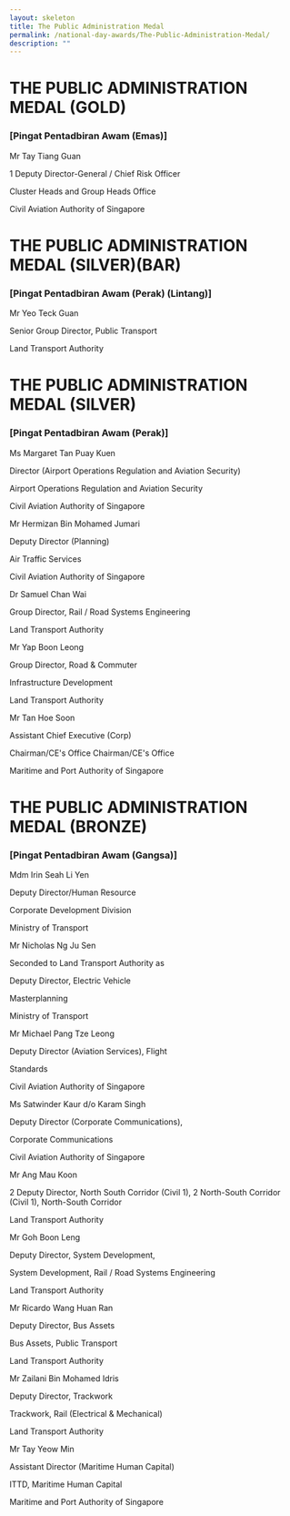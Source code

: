 ```yaml
---
layout: skeleton
title: The Public Administration Medal
permalink: /national-day-awards/The-Public-Administration-Medal/
description: ""
---
```

<style type="text/css">
   .cont {
     min-height: 100vh;
   }
 </style>
 <div class="container-fluid py-5 my-5 text-center cont">
   <h1>THE PUBLIC ADMINISTRATION MEDAL (GOLD)</h1>
   <h3>[Pingat Pentadbiran Awam (Emas)]</h3>
   <div class="row py-5">
     <div class="col-sm-4 mb-3 mx-auto">
       <p class="font-weight-bold mb-2 h4">Mr Tay Tiang Guan</p>
       <p class="mb-0">1 Deputy Director-General / Chief Risk Officer</p>
       <p class="mb-0">Cluster Heads and Group Heads Office</p>
       <p class="mb-2">Civil Aviation Authority of Singapore</p>
     </div>
   </div>
   <h1>THE PUBLIC ADMINISTRATION MEDAL (SILVER)(BAR)</h1>
   <h3>[Pingat Pentadbiran Awam (Perak) (Lintang)]</h3>
   <div class="row py-5">
     <div class="col-sm-4 mb-3 mx-auto">
       <p class="font-weight-bold mb-2 h4">Mr Yeo Teck Guan</p>
       <p class="mb-0">Senior Group Director, Public Transport</p>
       <p class="mb-2">Land Transport Authority </p>
     </div>
   </div>
   <h1>THE PUBLIC ADMINISTRATION MEDAL (SILVER)</h1>
   <h3>[Pingat Pentadbiran Awam (Perak)]</h3>
   <div class="row py-5">
     <div class="col-sm-4 mb-3 mx-auto">
       <p class="font-weight-bold mb-2 h4">Ms Margaret Tan Puay Kuen</p>
       <p class="mb-0"> Director (Airport Operations Regulation and Aviation Security) </p>
       <p class="mb-0"> Airport Operations Regulation and Aviation Security </p>
       <p class="mb-2">Civil Aviation Authority of Singapore</p>
     </div>
     <div class="col-sm-4 mb-3 mx-auto">
       <p class="font-weight-bold mb-2 h4">Mr Hermizan Bin Mohamed Jumari</p>
       <p class="mb-0">Deputy Director (Planning)</p>
       <p class="mb-0">Air Traffic Services</p>
       <p class="mb-2">Civil Aviation Authority of Singapore </p>
     </div>
     <div class="col-sm-4 mb-3 mx-auto">
       <p class="font-weight-bold mb-2 h4">Dr Samuel Chan Wai</p>
       <p class="mb-0">Group Director, Rail / Road Systems Engineering</p>
       <p class="mb-2">Land Transport Authority</p>
     </div>
     <div class="col-sm-4 mb-3 mx-auto">
       <p class="font-weight-bold mb-2 h4">Mr Yap Boon Leong</p>
       <p class="mb-0">Group Director, Road & Commuter</p>
       <p class="mb-0">Infrastructure Development</p>
       <p class="mb-2">Land Transport Authority</p>
     </div>
     <div class="col-sm-4 mb-3 mx-auto">
       <p class="font-weight-bold mb-2 h4">Mr Tan Hoe Soon</p>
       <p class="mb-0">Assistant Chief Executive (Corp)</p>
       <p class="mb-0">Chairman/CE's Office Chairman/CE's Office</p>
       <p class="mb-2">Maritime and Port Authority of Singapore</p>
     </div>
   </div>
   <h1>THE PUBLIC ADMINISTRATION MEDAL (BRONZE)</h1>
   <h3>[Pingat Pentadbiran Awam (Gangsa)]</h3>
   <div class="row py-5">
     <div class="col-sm-4 mb-3 mx-auto">
       <p class="font-weight-bold mb-2 h4">Mdm Irin Seah Li Yen</p>
       <p class="mb-0">Deputy Director/Human Resource</p>
       <p class="mb-0">Corporate Development Division</p>
       <p class="mb-2">Ministry of Transport </p>
     </div>
     <div class="col-sm-4 mb-3 mx-auto">
       <p class="font-weight-bold mb-2 h4">Mr Nicholas Ng Ju Sen</p>
       <p class="mb-0">Seconded to Land Transport Authority as</p>
       <p class="mb-0">Deputy Director, Electric Vehicle</p>
       <p class="mb-0">Masterplanning</p>
       <p class="mb-2">Ministry of Transport</p>
     </div>
     <div class="col-sm-4 mb-3 mx-auto">
       <p class="font-weight-bold mb-2 h4">Mr Michael Pang Tze Leong</p>
       <p class="mb-0">Deputy Director (Aviation Services), Flight</p>
       <p class="mb-0">Standards</p>
       <p class="mb-2">Civil Aviation Authority of Singapore</p>
     </div>
     <div class="col-sm-4 mb-3 mx-auto">
       <p class="font-weight-bold mb-2 h4"> Ms Satwinder Kaur d/o Karam Singh </p>
       <p class="mb-0">Deputy Director (Corporate Communications),</p>
       <p class="mb-0">Corporate Communications</p>
       <p class="mb-2">Civil Aviation Authority of Singapore</p>
     </div>
     <div class="col-sm-4 mb-3 mx-auto">
       <p class="font-weight-bold mb-2 h4">Mr Ang Mau Koon</p>
       <p class="mb-0"> 2 Deputy Director, North South Corridor (Civil 1), 2 North-South Corridor (Civil 1), North-South Corridor </p>
       <p class="mb-2">Land Transport Authority</p>
     </div>
     <div class="col-sm-4 mb-3 mx-auto">
       <p class="font-weight-bold mb-2 h4">Mr Goh Boon Leng</p>
       <p class="mb-0">Deputy Director, System Development,</p>
       <p class="mb-0"> System Development, Rail / Road Systems Engineering </p>
       <p class="mb-2">Land Transport Authority</p>
     </div>
     <div class="col-sm-4 mb-3 mx-auto">
       <p class="font-weight-bold mb-2 h4">Mr Ricardo Wang Huan Ran</p>
       <p class="mb-0">Deputy Director, Bus Assets</p>
       <p class="mb-0">Bus Assets, Public Transport</p>
       <p class="mb-2">Land Transport Authority</p>
     </div>
     <div class="col-sm-4 mb-3 mx-auto">
       <p class="font-weight-bold mb-2 h4">Mr Zailani Bin Mohamed Idris</p>
       <p class="mb-0">Deputy Director, Trackwork</p>
       <p class="mb-0">Trackwork, Rail (Electrical &amp; Mechanical)</p>
       <p class="mb-2">Land Transport Authority</p>
     </div>
     <div class="col-sm-4 mb-3 mx-auto">
       <p class="font-weight-bold mb-2 h4">Mr Tay Yeow Min</p>
       <p class="mb-0">Assistant Director (Maritime Human Capital)</p>
       <p class="mb-0">ITTD, Maritime Human Capital</p>
       <p class="mb-2">Maritime and Port Authority of Singapore</p>
     </div>
   </div>
 </div>